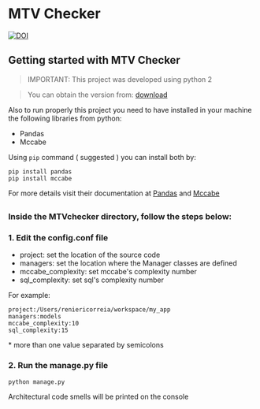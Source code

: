 # MTV Checker
[![DOI](https://zenodo.org/badge/116037508.svg)](https://zenodo.org/badge/latestdoi/116037508)

## Getting started with MTV Checker

> IMPORTANT: This project was developed using python 2

>You can obtain the version from: [download](https://www.python.org/downloads/)

Also to run properly this project you need to have installed in your machine the following libraries from python: 

* Pandas
* Mccabe

Using `pip` command ( suggested ) you can install both by:

    pip install pandas
    pip install mccabe

For more details visit their documentation at [Pandas](https://pypi.org/project/pandas/) and [Mccabe](https://pypi.org/project/mccabe/)

##

### Inside the MTVchecker directory, follow the steps below:

### 1. Edit the config.conf file

* project: set the location of the source code
* managers: set the location where the Manager classes are defined
* mccabe_complexity: set mccabe's complexity number
* sql_complexity: set sql's complexity number

For example:

    project:/Users/reniericorreia/workspace/my_app
    managers:models
    mccabe_complexity:10
    sql_complexity:15

\* more than one value separated by semicolons

### 2. Run the manage.py file

    python manage.py

Architectural code smells will be printed on the console
